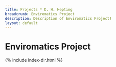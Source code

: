```yaml
---
title: Projects * D. H. Hepting
breadcrumb: Enviromatics Project
description: Description of Enviromatics Project!
layout: default
---
```

# Enviromatics  Project

{% include index-dir.html %}
